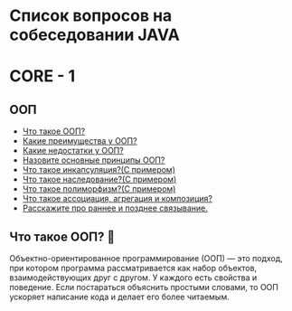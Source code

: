 # Список вопросов на собеседовании JAVA

# CORE - 1

## ООП
- [Что такое ООП?](#)
- [Какие преимущества у ООП?](#)
- [Какие недостатки у ООП?](#)
- [Назовите основные принципы ООП?](#)
- [Что такое инкапсуляция?(С примером)](#)
- [Что такое наследование?(С примером)](#)
- [Что такое полиморфизм?(С примером)](#)
- [Что такое ассоциация, агрегация и композиция?](#)
- [Расскажите про раннее и позднее связывание.](#)

## Что такое ООП? 🧠

Объектно-ориентированное программирование (ООП) — это подход, при котором программа рассматривается как набор объектов, 
взаимодействующих друг с другом. У каждого есть свойства и поведение. Если постараться объяснить простыми словами, то 
ООП ускоряет написание кода и делает его более читаемым.